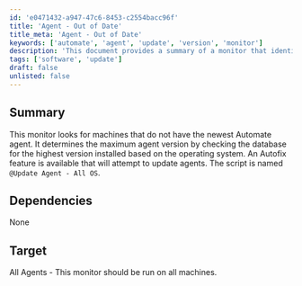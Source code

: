 ```yaml
---
id: 'e0471432-a947-47c6-8453-c2554bacc96f'
title: 'Agent - Out of Date'
title_meta: 'Agent - Out of Date'
keywords: ['automate', 'agent', 'update', 'version', 'monitor']
description: 'This document provides a summary of a monitor that identifies machines lacking the latest Automate agent. It determines the maximum agent version by querying the database for the highest version installed based on the operating system. An Autofix feature is available to attempt updating agents.'
tags: ['software', 'update']
draft: false
unlisted: false
---
```


## Summary

This monitor looks for machines that do not have the newest Automate agent. It determines the maximum agent version by checking the database for the highest version installed based on the operating system. An Autofix feature is available that will attempt to update agents. The script is named `@Update Agent - All OS`.

## Dependencies

None

## Target

All Agents - This monitor should be run on all machines.



